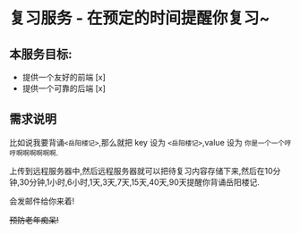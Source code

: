 # 复习服务 - 在预定的时间提醒你复习~
## 本服务目标:
- 提供一个友好的前端 [x]
- 提供一个可靠的后端 [x]

## 需求说明
比如说我要背诵`<岳阳楼记>`,那么就把 key 设为 `<岳阳楼记>`,value 设为 `你是一个一个哼哼啊啊啊啊啊啊`.

上传到远程服务器中,然后远程服务器就可以把待复习内容存储下来,然后在10分钟,30分钟,1小时,6小时,1天,3天,7天,15天,40天,90天提醒你背诵岳阳楼记.

会发邮件给你来着!

~~预防老年痴呆!~~
